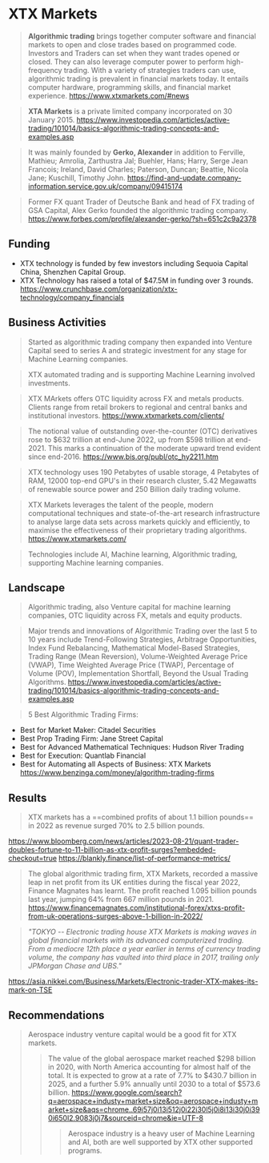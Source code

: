 # **XTX Markets**

> **Algorithmic trading** brings together computer software and financial markets to open and close trades based on programmed code. Investors and Traders can set when they want trades opened or closed. They can also leverage computer power to perform high-frequency trading. With a variety of strategies traders can use, algorithmic trading is prevalent in financial markets today. It entails computer hardware, programming skills, and financial market experience.
https://www.xtxmarkets.com/#news

> **XTA Markets** is a private limited company incorporated on 30 January 2015. 
 https://www.investopedia.com/articles/active-trading/101014/basics-algorithmic-trading-concepts-and-examples.asp

> It was mainly founded by **Gerko, Alexander** in addition to Ferville, Mathieu; Amrolia, Zarthustra Jal; Buehler, Hans; Harry, Serge Jean Francois; Ireland, David Charles; Paterson, Duncan; Beattie, Nicola Jane; Kuschill, Timothy John.
https://find-and-update.company-information.service.gov.uk/company/09415174

> Former FX quant Trader of Deutsche Bank and head of FX trading of GSA Capital, Alex Gerko founded the algorithmic trading company. 
https://www.forbes.com/profile/alexander-gerko/?sh=651c2c9a2378

## Funding 

- XTX technology is funded by few investors including Sequoia Capital China, Shenzhen Capital Group. 
- XTX Technology has raised a total of $47.5M in funding over 3 rounds. 
https://www.crunchbase.com/organization/xtx-technology/company_financials

## Business Activities

> Started as algorithmic trading company then expanded into Venture Capital seed to series A and strategic investment for any stage for Machine Learning companies.

> XTX automated trading and is supporting Machine Learning involved investments. 

> XTX MArkets offers OTC liquidity across FX and metals products. Clients range from retail brokers to regional and central banks and institutional investors. 
https://www.xtxmarkets.com/clients/

> The notional value of outstanding over-the-counter (OTC) derivatives rose to $632 trillion at end-June 2022, up from $598 trillion at end-2021. This marks a continuation of the moderate upward trend evident since end-2016. 
https://www.bis.org/publ/otc_hy2211.htm

> XTX technology uses 190 Petabytes of usable storage, 4 Petabytes of RAM, 12000 top-end GPU's in their research cluster, 5.42 Megawatts of renewable source power and 250 Billion daily trading volume.

> XTX Markets leverages the talent of the people, modern computational techniques and state-of-the-art research infrastructure to analyse large data sets across markets quickly and efficiently, to maximise the effectiveness of their proprietary trading algorithms. 
https://www.xtxmarkets.com/

> Technologies include AI, Machine learning, Algorithmic trading, supporting Machine learning companies. 

## Landscape

> Algorithmic trading, also Venture capital for machine learning companies, OTC liquidity across FX, metals and equity products.

> Major trends and innovations of Algorithmic Trading over the last 5 to 10 years include Trend-Following Strategies, Arbitrage Opportunities, Index Fund Rebalancing, Mathematical Model-Based Strategies, Trading Range (Mean Reversion), Volume-Weighted Average Price (VWAP), Time Weighted Average Price (TWAP), Percentage of Volume (POV), Implementation Shortfall, Beyond the Usual Trading Algorithms. 
https://www.investopedia.com/articles/active-trading/101014/basics-algorithmic-trading-concepts-and-examples.asp

> 5 Best Algorithmic Trading Firms:
- Best for Market Maker: Citadel Securities
- Best Prop Trading Firm: Jane Street Capital
- Best for Advanced Mathematical Techniques: Hudson River Trading
- Best for Execution: Quantlab Financial 
- Best for Automating all Aspects of Business: XTX Markets
https://www.benzinga.com/money/algorithm-trading-firms

## Results

> XTX markets has a ==combined profits of about 1.1 billion pounds== in 2022 as revenue surged 70% to 2.5 billion pounds. 

https://www.bloomberg.com/news/articles/2023-08-21/quant-trader-doubles-fortune-to-11-billion-as-xtx-profit-surges?embedded-checkout=true
https://blankly.finance/list-of-performance-metrics/

> The global algorithmic trading firm, XTX Markets, recorded a massive leap in net profit from its UK entities during the fiscal year 2022, Finance Magnates has learnt. The profit reached 1.095 billion pounds last year, jumping 64% from 667 million pounds in 2021. 
https://www.financemagnates.com/institutional-forex/xtxs-profit-from-uk-operations-surges-above-1-billion-in-2022/

> *"TOKYO -- Electronic trading house XTX Markets is making waves in global financial markets with its advanced computerized trading. From a mediocre 12th place a year earlier in terms of currency trading volume, the company has vaulted into third place in 2017, trailing only JPMorgan Chase and UBS."* 

https://asia.nikkei.com/Business/Markets/Electronic-trader-XTX-makes-its-mark-on-TSE

## Recommendations

> Aerospace industry venture capital would be a good fit for XTX markets. 
>> The value of the global aerospace market reached $298 billion in 2020, with North America accounting for almost half of the total. It is expected to grow at a rate of 7.7% to $430.7 billion in 2025, and a further 5.9% annually until 2030 to a total of $573.6 billion.
https://www.google.com/search?q=aerospace+industy+market+size&oq=aerospace+industy+market+size&aqs=chrome..69i57j0i13i512j0i22i30l5j0i8i13i30j0i390i650l2.9083j0j7&sourceid=chrome&ie=UTF-8
>>> Aerospace industry is a heavy user of Machine Learning and AI, both are well supported by XTX other supported programs.

























